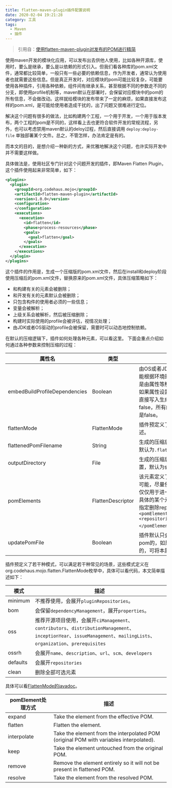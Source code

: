 ```yaml
---
title: flatten-maven-plugin插件配置说明
date: 2020-02-04 19:21:28
category: 工具
tags:
  - Maven
  - 插件
---
```


> 引用自：[使用flatten-maven-plugin对发布的POM进行精简](https://my.oschina.net/liyuj/blog/874929)

使用maven开发的模块化应用，可以发布出去供他人使用，比如各种开源库，使用时，要么是继承，要么是以依赖的形式引入。但我们看各种库的pom.xml文件，通常都比较简单，一般只有一些必要的依赖信息，作为开发者，通常认为使用者也就需要这些信息。但是真正开发时，对应模块的pom可能比较复杂，可能要使用各种插件，引用各种依赖，组件间有继承关系，甚至根据不同的参数走不同的分支，即使用profile机制等，maven默认在部署时，会保留对应模块中的pom的所有信息，不会做改动。这样就给模块的发布带来了一定的麻烦，如果直接发布这样的pom.xml，是可能给使用者造成干扰的，出了问题又很难进行定位。

解决这个问题有很多的做法，比如构建两个工程，一个用于开发，一个用于版本发布，两个工程的pom是不同的，这样看上去也更符合软件开发的常规流程，另外，也可以考虑禁用maven默认的deloy过程，然后直接调用 `deploy:deploy-file` 单独部署某个文件。总之，不管怎样，办法肯定是有的。

而本文的目的，是想介绍一种新的方式，来优雅地解决这个问题，也许实际开发中并不需要这样做。

<!--more-->

具体做法是，使用社区专门针对这个问题开发的插件，即Maven Flatten Plugin，这个插件使用起来非常简单，如下：

```xml
<plugins>
  <plugin>
    <groupId>org.codehaus.mojo</groupId>
    <artifactId>flatten-maven-plugin</artifactId>
    <version>1.0.0</version>
    <configuration>
    </configuration>
    <executions>
      <execution>
        <id>flatten</id>
        <phase>process-resources</phase>
        <goals>
          <goal>flatten</goal>
        </goals>
      </execution>
    </executions>
  </plugin>
</plugins>
```

这个插件的作用是，生成一个压缩版的pom.xml文件，然后在install和deploy阶段使用压缩后的pom.xml文件，替换原来的pom.xml文件，具体压缩策略如下：

- 和构建有关的元素会被删除；
- 和开发有关的元素默认会被删除；
- 只包含构件的使用者必须的一些信息；
- 变量会被解析；
- 上级关系会被解析，然后被压缩删除；
- 构建时实际使用的profile会被评估，视情况处理；
- 由JDK或者OS驱动的profile会被保留，需要时可以动态地控制依赖。

在默认的压缩逻辑下，插件如何处理各种元素，可以看这里。 下面会重点介绍如何通过各种参数来控制压缩的过程：

|属性名|类型|描述|
|---|---|---|
|embedBuildProfileDependencies|Boolean|由OS或者JDK的不同而触发的profile，可能根据环境的不同而产生不同的依赖，但是由属性等触发的profile，就不确定了，如果属性设置为true，profile中的依赖会直接写入生成的pom中，如果设置为false，所有的profile信息都会保留,默认是false。|
|flattenMode|FlattenMode|插件预定义了若干种压缩模式，下面会详述。|
|flattenedPomFilename|String|生成的压缩后的`pom.xml`文件的文件名，默认为`.flattened-pom.xml`。|
|outputDirectory|File|生成的压缩后的`pom.xml`文件的存放位置，默认为`${project.basedir}`。|
|pomElements|FlattenDescriptor|该元素定义了如何处理额外的元素，如果可能，尽量使用`flattenMode`，这个元素仅仅用于进一步提高灵活性，它可以控制具体的某个元素是保留还是删除，比如要指定删除repositories，可以这样：`<pomElements><repositories>flatten</repositories></pomElements>`。|
|updatePomFile|Boolean|插件默认只会处理packaging属性为非pom的，如果要处理packaging为pom的，可将本属性值设置为true。|

插件预定义了若干种模式，可以满足若干种常见的场景，这些模式定义在org.codehaus.mojo.flatten.FlattenMode枚举中，具体可以看代码，本文简单描述如下：

|模式|描述|
|---|---|
|minimum|不推荐使用，会展开`pluginRepositories`。|
|bom|会保留`dependencyManagement`，展开`properties`。|
|oss|推荐开源项目使用，会展开`ciManagement`、`contributors`、`distributionManagement`、`inceptionYear`、`issueManagement`、`mailingLists`、`organization`、`prerequisites`|
|ossrh|会展开`name`、`description`、`url`、`scm`、`developers`|
|defaults|会展开`repositories`|
|clean|删除全部可选元素|

具体可以看[FlattenMode的javadoc](https://www.mojohaus.org/flatten-maven-plugin/apidocs/index.html)。

|pomElement处理方式|描述|
|---|---|
|expand|Take the element from the effective POM.|
|flatten|Flatten the element.|
|interpolate|Take the element from the interpolated POM (original POM with variables interpolated).|
|keep|Take the element untouched from the original POM.|
|remove|Remove the element entirely so it will not be present in flattened POM.|
|resolve|Take the element from the resolved POM.|